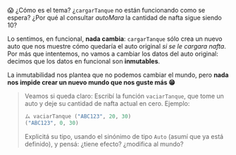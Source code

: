 :scream: ¿Cómo es el tema? ¿`cargarTanque` no están funcionando como se espera? ¿Por qué al consultar _autoMara_ la cantidad de nafta sigue siendo 10?

Lo sentimos, en funcional, **nada cambia**: `cargarTanque` sólo crea un nuevo auto que nos muestre cómo quedaría el auto original _si se le cargara nafta_. Por más que intentemos, no vamos a cambiar los datos del auto original: decimos que los datos en funcional son **inmutables**.

La inmutabilidad nos plantea que no podemos cambiar el mundo, pero **nada nos impide crear un nuevo mundo que nos guste más :grin:**

> Veamos si queda claro: 
> Escribí la función `vaciarTanque`, que tome un auto y deje su cantidad de nafta actual en cero. Ejemplo:
>
>```haskell
>ム vaciarTanque ("ABC123", 20, 30)
>("ABC123", 0, 30)
>```
>
> Explicitá su tipo, usando el sinónimo de tipo `Auto` (asumí que ya está definido), y pensá: ¿tiene efecto? ¿modifica al mundo?

